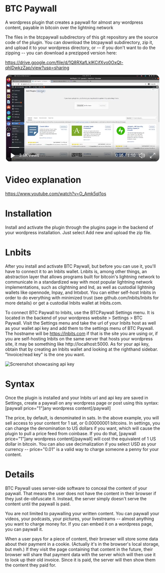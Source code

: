 # BTC Paywall
A wordpress plugin that creates a paywall for almost any wordpress content, payable in bitcoin over the lightning network

The files in the btcpaywall subdirectory of this git repository are the source code of the plugin. You can download the btcpaywall subdirectory, zip it, and upload it to your wordpress directory, or -- if you don't want to do the zipping -- you can download a prezipped version here:

https://drive.google.com/file/d/1Q8RXafLklKCifXvo0OxQt-qhlDwkzZap/view?usp=sharing

[![Watch the guide](https://raw.githubusercontent.com/supertestnet/btcpaywall/main/images/Screenshot%202020-11-03%20at%207.16.49%20AM.png)](https://raw.githubusercontent.com/supertestnet/btcpaywall/main/videos/installation-guide.mp4)

# Video explanation

https://www.youtube.com/watch?v=O_Amk5ql1os

# Installation

Install and activate the plugin through the plugins page in the backend of your wordpress installation. Just select Add new and upload the zip file.

# Lnbits

After you install and activate BTC Paywall, but before you can use it, you'll have to connect it to an lnbits wallet. Lnbits is, among other things, an abstraction layer that allows programs built for bitcoin's lightning network to communicate in a standardized way with most popular lightning network implementations, such as clightning and lnd, as well as custodial lightning wallets like opennode, lnpay, and lntxbot. You can either self-host lnbits in order to do everything with minimized trust (see github.com/lnbits/lnbits for more details) or get a custodial lnbits wallet at lnbits.com.

To connect BTC Paywall to lnbits, use the BTCPaywall Settings menu. It is located in the backend of your wordpress website > Settings > BTC Paywall. Visit the Settings menu and take the url of your lnbits host as well as your wallet api key and add them to the settings menu of BTC Paywall. The hostname will be https://lnbits.com if that is the site you are using or, if you are self-hosting lnbits on the same server that hosts your wordpress site, it may be something like http://localhost:5000. As for your api key, obtain that by creating an lnbits wallet and looking at the righthand sidebar. "Invoice/read key" is the one you want.

![Screenshot showcasing api key](https://github.com/supertestnet/btcpaywall/raw/main/images/lnbits-api-key-screenshot.png)

# Syntax

Once the plugin is installed and your lnbits url and api key are saved in Settings, create a paywall on any wordpress page or post using this syntax: [paywall price="1"]any wordpress content[/paywall]

The price, by default, is denominated in sats. In the above example, you will sell access to your content for 1 sat, or 0.00000001 bitcoins. In settings, you can change the denomination to US dollars if you want, which will cause the plugin to pull a price feed from coinbase. If you do that, [paywall price="1"]any wordpress content[/paywall] will cost the equivalent of 1 US dollar in bitcoin. You can also use decimalization if you select USD as your currency -- price="0.01" is a valid way to charge someone a penny for your content.

# Details

BTC Paywall uses server-side software to conceal the content of your paywall. That means the user does not have the content in their browser if they just de-obfuscate it. Instead, the server simply doesn't serve the content until the paywall is paid.

You are not limited to paywalling your written content. You can paywall your videos, your podcasts, your pictures, your livestreams -- almost anything you want to charge money for. If you can embed it on a wordpress page, you can paywall it.

When a user pays for a piece of content, their browser will store some data about their payment in a cookie. (Actually it's in the browser's local storage, but meh.) If they visit the page containing that content in the future, their browser will share that payment data with the server which will then use it to look up their old invoice. Since it is paid, the server will then show them the content they paid for.

